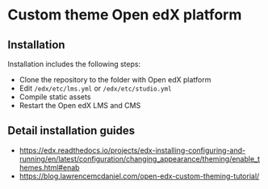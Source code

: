 # Custom theme Open edX platform

## Installation

Installation includes the following steps:

- Clone the repository to the folder with Open edX platform
- Edit ```/edx/etc/lms.yml``` or ```/edx/etc/studio.yml```
- Compile static assets
- Restart the Open edX LMS and CMS

## Detail installation guides

- https://edx.readthedocs.io/projects/edx-installing-configuring-and-running/en/latest/configuration/changing_appearance/theming/enable_themes.html#enab
- https://blog.lawrencemcdaniel.com/open-edx-custom-theming-tutorial/